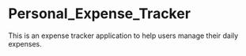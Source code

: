 # Personal_Expense_Tracker
This is an expense tracker application to help users manage their daily expenses.
